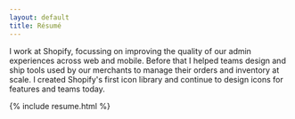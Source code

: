 ```yaml
---
layout: default
title: Résumé
---
```


I work at Shopify, focussing on improving the quality of our admin experiences across web and mobile. Before that I helped teams design and ship tools used by our merchants to manage their orders and inventory at scale. I created Shopify's first icon library and continue to design icons for features and teams today.

{% include resume.html %}